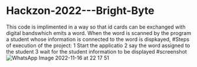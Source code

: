 # Hackzon-2022---Bright-Byte
This code is implimented in a way so that id cards can be exchanged with digital bandswhich emits a word. When the word is scanned by the program a student whose information is connected to the word is dispkayed,
#Steps of execution of the project:
1 Start the applicatio
2 say the word assigned to the student
3 wait for the student information to be displayed
#screenshot
![WhatsApp Image 2022-11-16 at 22 17 51](https://user-images.githubusercontent.com/66625261/202251497-54c196b8-01b9-49ce-aa59-49f6090313b3.jpg)

